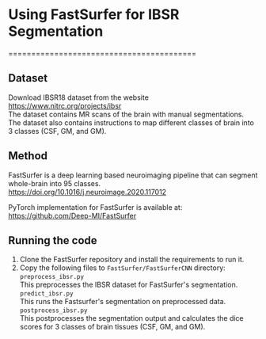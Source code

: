 # Using FastSurfer for IBSR Segmentation   
=========================================

## Dataset   
Download IBSR18 dataset from the website https://www.nitrc.org/projects/ibsr   
The dataset contains MR scans of the brain with manual segmentations.   
The dataset also contains instructions to map different classes of brain into 3 classes (CSF, GM, and GM).   


## Method
FastSurfer is a deep learning based neuroimaging pipeline that can segment whole-brain into 95 classes.   
https://doi.org/10.1016/j.neuroimage.2020.117012   
 
PyTorch implementation for FastSurfer is available at:   
https://github.com/Deep-MI/FastSurfer   


## Running the code
1. Clone the FastSurfer repository and install the requirements to run it.   
2. Copy the following files to ``` FastSurfer/FastSurferCNN ``` directory:   
```preprocess_ibsr.py ```    
This preprocesses the IBSR dataset for FastSurfer's segmentation.   
```predict_ibsr.py```    
This runs the Fastsurfer's segmentation on preprocessed data.   
```postprocess_ibsr.py ```    
This postprocesses the segmentation output and calculates the dice scores for 3 classes of brain tissues (CSF, GM, and GM).   
